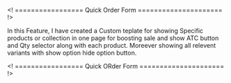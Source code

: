 <! ================= Quick Order Form ===================== !>

In this Feature, I have created a Custom teplate for showing Specific products or collection in one page
for boosting sale and show ATC button and Qty selector along with each product.
Moreever showing all relevent variants with show option hide option button.

<!   =================  Quick ORder Form ===================== !>


